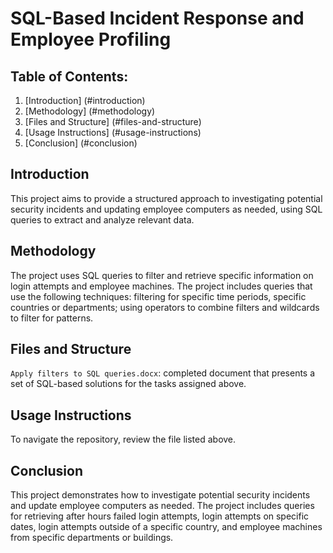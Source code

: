 # SQL-Based Incident Response and Employee Profiling

## Table of Contents:

1. [Introduction] (#introduction)
2. [Methodology] (#methodology)
3. [Files and Structure] (#files-and-structure)
4. [Usage Instructions] (#usage-instructions)
5. [Conclusion] (#conclusion)

## Introduction
This project aims to provide a structured approach to investigating potential security incidents and updating employee computers as needed, using SQL queries to extract and analyze relevant data.

## Methodology
The project uses SQL queries to filter and retrieve specific information on login attempts and employee machines. The project includes queries that use the following techniques: filtering for specific time periods, specific countries or departments; using operators to combine filters and wildcards to filter for patterns.

## Files and Structure
`Apply filters to SQL queries.docx`: completed document that presents a set of SQL-based solutions for the tasks assigned above.

## Usage Instructions
To navigate the repository, review the file listed above. 

## Conclusion
This project demonstrates how to investigate potential security incidents and update employee computers as needed. The project includes queries for retrieving after hours failed login attempts, login attempts on specific dates, login attempts outside of a specific country, and employee machines from specific departments or buildings.

